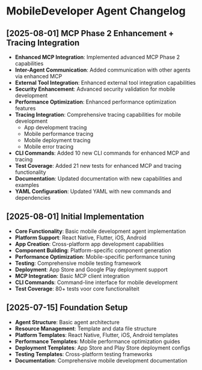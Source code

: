 # MobileDeveloper Agent Changelog

## [2025-08-01] MCP Phase 2 Enhancement + Tracing Integration
- **Enhanced MCP Integration**: Implemented advanced MCP Phase 2 capabilities
- **Inter-Agent Communication**: Added communication with other agents via enhanced MCP
- **External Tool Integration**: Enhanced external tool integration capabilities
- **Security Enhancement**: Advanced security validation for mobile development
- **Performance Optimization**: Enhanced performance optimization features
- **Tracing Integration**: Comprehensive tracing capabilities for mobile development
  - App development tracing
  - Mobile performance tracing
  - Mobile deployment tracing
  - Mobile error tracing
- **CLI Commands**: Added 10 new CLI commands for enhanced MCP and tracing
- **Test Coverage**: Added 21 new tests for enhanced MCP and tracing functionality
- **Documentation**: Updated documentation with new capabilities and examples
- **YAML Configuration**: Updated YAML with new commands and dependencies

## [2025-08-01] Initial Implementation
- **Core Functionality**: Basic mobile development agent implementation
- **Platform Support**: React Native, Flutter, iOS, Android
- **App Creation**: Cross-platform app development capabilities
- **Component Building**: Platform-specific component generation
- **Performance Optimization**: Mobile-specific performance tuning
- **Testing**: Comprehensive mobile testing framework
- **Deployment**: App Store and Google Play deployment support
- **MCP Integration**: Basic MCP client integration
- **CLI Commands**: Command-line interface for mobile development
- **Test Coverage**: 80+ tests voor core functionaliteit

## [2025-07-15] Foundation Setup
- **Agent Structure**: Basic agent architecture
- **Resource Management**: Template and data file structure
- **Platform Templates**: React Native, Flutter, iOS, Android templates
- **Performance Templates**: Mobile performance optimization guides
- **Deployment Templates**: App Store and Play Store deployment configs
- **Testing Templates**: Cross-platform testing frameworks
- **Documentation**: Comprehensive mobile development documentation 